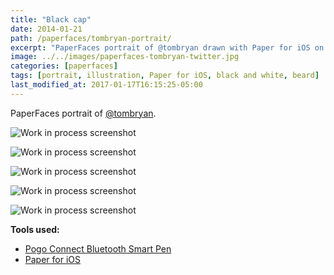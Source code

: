 ```yaml
---
title: "Black cap"
date: 2014-01-21
path: /paperfaces/tombryan-portrait/
excerpt: "PaperFaces portrait of @tombryan drawn with Paper for iOS on an iPad."
image: ../../images/paperfaces-tombryan-twitter.jpg
categories: [paperfaces]
tags: [portrait, illustration, Paper for iOS, black and white, beard]
last_modified_at: 2017-01-17T16:15:25-05:00
---
```


PaperFaces portrait of [@tombryan](https://twitter.com/tombryan).

![Work in process screenshot](../../images/paperfaces-tombryan-process-1-lg.jpg)

![Work in process screenshot](../../images/paperfaces-tombryan-process-2-lg.jpg)

![Work in process screenshot](../../images/paperfaces-tombryan-process-3-lg.jpg)

![Work in process screenshot](../../images/paperfaces-tombryan-process-4-lg.jpg)

![Work in process screenshot](../../images/paperfaces-tombryan-process-5-lg.jpg)

**Tools used:**

- [Pogo Connect Bluetooth Smart Pen](https://www.amazon.com/gp/product/B009K448L4/ref=as_li_ss_tl?ie=UTF8&camp=1789&creative=390957&creativeASIN=B009K448L4&linkCode=as2&tag=mademist-20)
- [Paper for iOS](https://paper.bywetransfer.com/)
